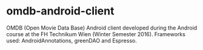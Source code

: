 # omdb-android-client
OMDB (Open Movie Data Base) Android client developed during the Android course at the FH Technikum Wien (Winter Semester 2016).
Frameworks used: AndroidAnnotations, greenDAO and Espresso.
